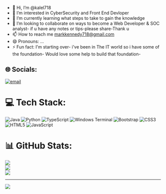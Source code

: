 - 👋 Hi, I’m @kalel718
- 👀 I’m interested in CyberSecurity and Front End Devloper     
- 🌱 I’m currently learning what steps to take to gain the knowledge
- 💞️ I’m looking to collaborate on ways to become a Web Developer & SOC analyst- if u have any notes or tips-please share-Thank u
- 📫 How to reach me markkennedy718@gmail.com  
- 😄 Pronouns: ...
- ⚡ Fun fact: I'm starting over- i've been in The IT world so i have some of the foundation- Would love some help to build that foundation-

<!---
kalel718/kalel718 is a ✨ special ✨ repository because its `README.md` (this file) appears on your GitHub profile.
You can click the Preview link to take a look at your changes.
--->



## 🌐 Socials:
[![email](https://img.shields.io/badge/Email-D14836?logo=gmail&logoColor=white)](mailto:markkennedy718@gmail.com) 

# 💻 Tech Stack:
![Java](https://img.shields.io/badge/java-%23ED8B00.svg?style=for-the-badge&logo=openjdk&logoColor=white) ![Python](https://img.shields.io/badge/python-3670A0?style=for-the-badge&logo=python&logoColor=ffdd54) ![TypeScript](https://img.shields.io/badge/typescript-%23007ACC.svg?style=for-the-badge&logo=typescript&logoColor=white) ![Windows Terminal](https://img.shields.io/badge/Windows%20Terminal-%234D4D4D.svg?style=for-the-badge&logo=windows-terminal&logoColor=white) ![Bootstrap](https://img.shields.io/badge/bootstrap-%238511FA.svg?style=for-the-badge&logo=bootstrap&logoColor=white) ![CSS3](https://img.shields.io/badge/css3-%231572B6.svg?style=for-the-badge&logo=css3&logoColor=white) ![HTML5](https://img.shields.io/badge/html5-%23E34F26.svg?style=for-the-badge&logo=html5&logoColor=white) ![JavaScript](https://img.shields.io/badge/javascript-%23323330.svg?style=for-the-badge&logo=javascript&logoColor=%23F7DF1E)
# 📊 GitHub Stats:
![](https://github-readme-stats.vercel.app/api?username=kalel718&theme=dark&hide_border=false&include_all_commits=false&count_private=false)<br/>
![](https://nirzak-streak-stats.vercel.app/?user=kalel718&theme=dark&hide_border=false)<br/>
![](https://github-readme-stats.vercel.app/api/top-langs/?username=kalel718&theme=dark&hide_border=false&include_all_commits=false&count_private=false&layout=compact)

---
[![](https://visitcount.itsvg.in/api?id=kalel718&icon=0&color=0)](https://visitcount.itsvg.in)

<!-- Proudly created with GPRM ( https://gprm.itsvg.in ) -->
